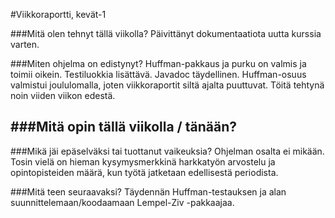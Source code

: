 #Viikkoraportti, kevät-1

###Mitä olen tehnyt tällä viikolla?
Päivittänyt dokumentaatiota uutta kurssia varten.

###Miten ohjelma on edistynyt?
Huffman-pakkaus ja purku on valmis ja toimii oikein. Testiluokkia lisättävä. Javadoc täydellinen. Huffman-osuus valmistui joululomalla, joten viikkoraportit siltä ajalta puuttuvat. Töitä tehtynä noin viiden viikon edestä.  

###Mitä opin tällä viikolla / tänään?
-

###Mikä jäi epäselväksi tai tuottanut vaikeuksia?
Ohjelman osalta ei mikään. Tosin vielä on hieman kysymysmerkkinä harkkatyön arvostelu ja opintopisteiden määrä, kun työtä jatketaan edellisestä periodista. 

###Mitä teen seuraavaksi?
Täydennän Huffman-testauksen ja alan suunnittelemaan/koodaamaan Lempel-Ziv -pakkaajaa.
